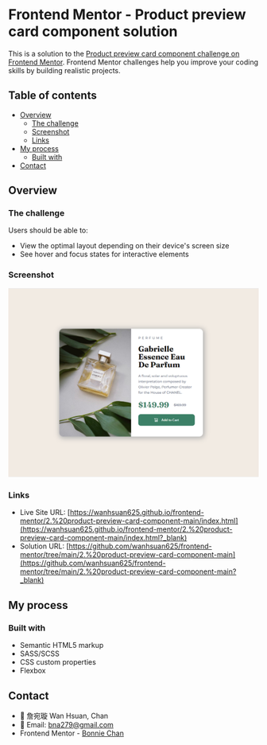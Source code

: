 # Frontend Mentor - Product preview card component solution

This is a solution to the [Product preview card component challenge on Frontend Mentor](https://www.frontendmentor.io/challenges/product-preview-card-component-GO7UmttRfa). Frontend Mentor challenges help you improve your coding skills by building realistic projects. 

## Table of contents

- [Overview](#overview)
  - [The challenge](#the-challenge)
  - [Screenshot](#screenshot)
  - [Links](#links)
- [My process](#my-process)
  - [Built with](#built-with)
- [Contact](#contact)

## Overview

### The challenge

Users should be able to:

- View the optimal layout depending on their device's screen size
- See hover and focus states for interactive elements

### Screenshot

![](./images/screenshot.png)

### Links

- Live Site URL: [https://wanhsuan625.github.io/frontend-mentor/2.%20product-preview-card-component-main/index.html](https://wanhsuan625.github.io/frontend-mentor/2.%20product-preview-card-component-main/index.html?_blank)
- Solution URL: [https://github.com/wanhsuan625/frontend-mentor/tree/main/2.%20product-preview-card-component-main](https://github.com/wanhsuan625/frontend-mentor/tree/main/2.%20product-preview-card-component-main?_blank)

## My process

### Built with

- Semantic HTML5 markup
- SASS/SCSS
- CSS custom properties
- Flexbox

## Contact

- :woman: 詹宛璇 Wan Hsuan, Chan
- :e-mail: Email: bna279@gmail.com
- Frontend Mentor - [Bonnie Chan](https://www.frontendmentor.io/profile/wanhsuan625)
